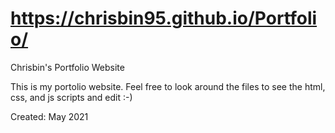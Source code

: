 # https://chrisbin95.github.io/Portfolio/
Chrisbin's Portfolio Website

This is my portolio website. Feel free to look around the files to see the html, css, and js scripts and edit :-)

Created: May 2021
